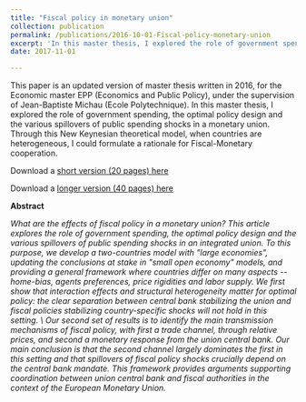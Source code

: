 ```yaml
---
title: "Fiscal policy in monetary union"
collection: publication
permalink: /publications/2016-10-01-Fiscal-policy-monetary-union
excerpt: 'In this master thesis, I explored the role of government spending, the optimal policy design and the various spillovers of public spending shocks in a monetary union.'
date: 2017-11-01

---
```


This paper is an updated version of master thesis written in 2016, for the Economic master EPP (Economics and Public Policy), under the supervision of Jean-Baptiste Michau (Ecole Polytechnique). In this master thesis, I explored the role of government spending, the optimal policy design and the various spillovers of public spending shocks in a monetary union. Through this New Keynesian theoretical model, when countries are heterogeneous, I could formulate a rationale for Fiscal-Monetary cooperation.

Download a [short version (20 pages) here](https://thomasbourany.github.io/files/Master-thesis-short-ThomasBourany.pdf)

Download a [longer version (40 pages) here](https://thomasbourany.github.io/files/Master-thesis-ThomasBourany.pdf)


**Abstract**

<i> What are the effects of fiscal policy in a monetary union? This article explores the role of government spending, the optimal policy design and the various spillovers of public spending shocks in an integrated union. To this purpose, we develop a two-countries model with "large economies", updating the conclusions at stake in "small open economy" models, and providing a general framework where countries differ on many aspects -- home-bias, agents preferences, price rigidities and labor supply. We first show that interaction effects and structural heterogeneity matter for optimal policy: the clear separation between central bank stabilizing the union and fiscal policies stabilizing country-specific shocks will not hold in this setting. \\
Our second set of results is to identify the main transmission mechanisms of fiscal policy, with first a trade channel, through relative prices, and second a monetary response from the union central bank. Our main conclusion is that the second channel largely dominates the first in this setting and that spillovers of fiscal policy shocks crucially depend on the central bank mandate. This framework provides arguments supporting coordination between union central bank and fiscal authorities in the context of the European Monetary Union. </i>
 